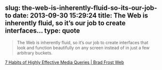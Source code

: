 slug: the-web-is-inherently-fluid-so-its-our-job-to
date: 2013-09-30 15:29:24
title: The Web is inherently fluid, so it’s our job to create interfaces...
type: quote
---

> The Web is inherently fluid, so it’s our job to create interfaces that look and function beautifully on any screen instead of in just a few arbitrary buckets.

[7 Habits of Highly Effective Media Queries | Brad Frost Web](http://bradfrostweb.com/blog/post/7-habits-of-highly-effective-media-queries/)
